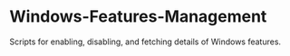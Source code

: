 # Windows-Features-Management
Scripts for enabling, disabling, and fetching details of Windows features.
